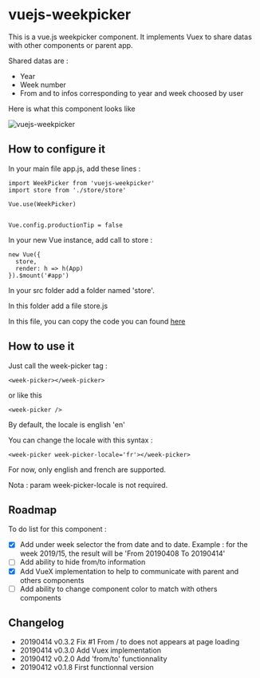 # vuejs-weekpicker

This is a vue.js weekpicker component. It implements Vuex to share datas with other components or parent app.

Shared datas  are :

- Year
- Week number
- From and to infos corresponding to year and week choosed by user

Here is what this component looks like

![vuejs-weekpicker](https://user-images.githubusercontent.com/425998/56010974-fe95b100-5ce5-11e9-8136-180d7535e352.png)


## How to configure it

In your main file app.js, add these lines :

```
import WeekPicker from 'vuejs-weekpicker'
import store from './store/store'

Vue.use(WeekPicker)


Vue.config.productionTip = false

```

In your new Vue instance, add call to store : 

```
new Vue({
  store,
  render: h => h(App)
}).$mount('#app')
```

In your src folder add a folder named 'store'.

In this folder add a file store.js

In this file, you can copy the code you can found [here](https://github.com/itanea/vuejs-weekpicker/blob/master/src/store/store.js)

## How to use it 

Just call the week-picker tag :

```
<week-picker></week-picker>
```

or like this 

```
<week-picker />
```

By default, the locale is english 'en'

You can change the locale with this syntax :

```
<week-picker week-picker-locale='fr'></week-picker>
```

For now, only english and french are supported.

Nota : param week-picker-locale is not required.

## Roadmap

To do list for this component :

- [X] Add under week selector the from date and to date. Example : for the week 2019/15, the result will be 'From 20190408 To 20190414'
- [ ] Add ability to hide from/to information
- [X] Add VueX implementation to help to communicate with parent and others components
- [ ] Add ability to change component color to match with others components

## Changelog
- 20190414 v0.3.2 Fix #1 From / to does not appears at page loading
- 20190414 v0.3.0 Add Vuex implementation
- 20190412 v0.2.0 Add 'from/to' functionnality
- 20190412 v0.1.8 First functionnal version 
